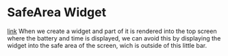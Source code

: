 # SafeArea Widget

[link](https://youtu.be/WghpP9W2vXo?t=433)
When we create a widget and part of it is rendered into the top screen where the battery and time is displayed, we can avoid this by displaying the widget into the safe area of the screen, wich is outside of this little bar.

